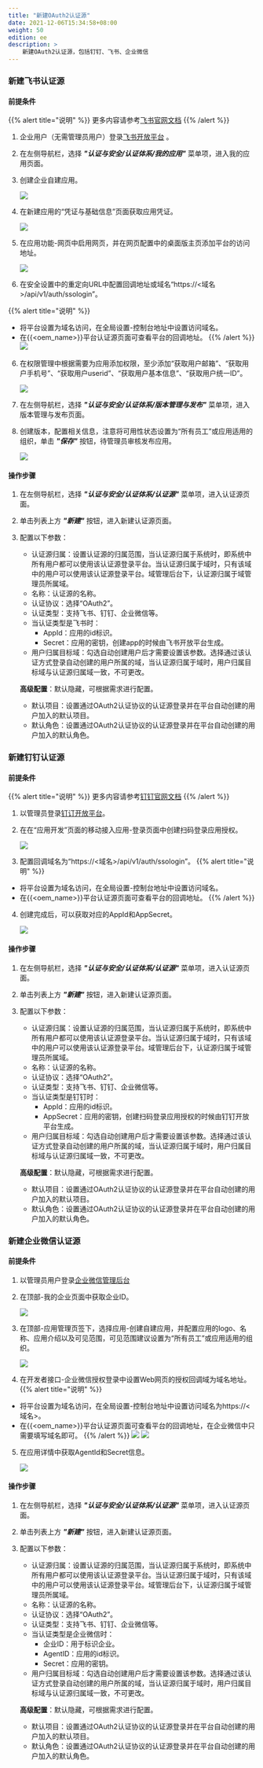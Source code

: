 ```yaml
---
title: "新建OAuth2认证源"
date: 2021-12-06T15:34:58+08:00
weight: 50
edition: ee
description: >
    新建OAuth2认证源，包括钉钉、飞书、企业微信
---
```


### 新建飞书认证源

#### 前提条件

{{% alert title="说明" %}}
更多内容请参考[飞书官网文档](https://open.feishu.cn/document/uQjL04CN/ucDOz4yN4MjL3gzM)
{{% /alert %}}

1. 企业用户（无需管理员用户）登录[飞书开放平台](https://open.feishu.cn/) 。
2. 在左侧导航栏，选择 **_"认证与安全/认证体系/我的应用"_** 菜单项，进入我的应用页面。
2. 创建企业自建应用。

    ![](../../../images/feishuappcreate.png)

3. 在新建应用的“凭证与基础信息”页面获取应用凭证。 
 
    ![](../../../images/feishussoappkey.png)

4. 在应用功能-网页中启用网页，并在网页配置中的桌面版主页添加平台的访问地址。
   
    ![](../../../images/feishussohtml.png)

5. 在安全设置中的重定向URL中配置回调地址或域名“https://<域名>/api/v1/auth/ssologin”。

{{% alert title="说明" %}}
- 将平台设置为域名访问，在全局设置-控制台地址中设置访问域名。
- 在{{<oem_name>}}平台认证源页面可查看平台的回调地址。
{{% /alert %}}
    ![](../../../images/feishussoredirecturl.png)

6. 在权限管理中根据需要为应用添加权限，至少添加“获取用户邮箱”、“获取用户手机号”、“获取用户userid”、“获取用户基本信息”、“获取用户统一ID”。

    ![](../../../images/feishussoauthority.png)

7. 在左侧导航栏，选择 **_"认证与安全/认证体系/版本管理与发布"_** 菜单项，进入版本管理与发布页面。
2. 创建版本，配置相关信息，注意将可用性状态设置为“所有员工”或应用适用的组织，单击 **_"保存"_** 按钮，待管理员审核发布应用。 

    ![](../../../images/feishuapp.png)

#### 操作步骤

1. 在左侧导航栏，选择 **_"认证与安全/认证体系/认证源"_** 菜单项，进入认证源页面。
2. 单击列表上方 **_"新建"_** 按钮，进入新建认证源页面。
2. 配置以下参数：
    - 认证源归属：设置认证源的归属范围，当认证源归属于系统时，即系统中所有用户都可以使用该认证源登录平台。当认证源归属于域时，只有该域中的用户可以使用该认证源登录平台。域管理后台下，认证源归属于域管理员所属域。
    - 名称：认证源的名称。
    - 认证协议：选择“OAuth2”。
    - 认证类型：支持飞书、钉钉、企业微信等。
    - 当认证类型是飞书时：
        - AppId：应用的id标识。
        - Secret：应用的密钥，创建app的时候由飞书开放平台生成。
    - 用户归属目标域：勾选自动创建用户后才需要设置该参数。选择通过该认证方式登录自动创建的用户所属的域，当认证源归属于域时，用户归属目标域与认证源归属域一致，不可更改。

    **高级配置**：默认隐藏，可根据需求进行配置。

    - 默认项目：设置通过OAuth2认证协议的认证源登录并在平台自动创建的用户加入的默认项目。
    - 默认角色：设置通过OAuth2认证协议的认证源登录并在平台自动创建的用户加入的默认角色。


### 新建钉钉认证源

#### 前提条件

{{% alert title="说明" %}}
更多内容请参考[钉钉官网文档](https://ding-doc.dingtalk.com/doc#/bgb96b/ok9au2)
{{% /alert %}}

1. 以管理员登录[钉订开放平台](https://open.dingtalk.com/)。
2. 在在“应用开发”页面的移动接入应用-登录页面中创建扫码登录应用授权。

    ![](../../../images/dingdingssocreate.png)

3. 配置回调域名为“https://<域名>/api/v1/auth/ssologin”。
{{% alert title="说明" %}}
- 将平台设置为域名访问，在全局设置-控制台地址中设置访问域名。
- 在{{<oem_name>}}平台认证源页面可查看平台的回调地址。
{{% /alert %}}
4. 创建完成后，可以获取对应的AppId和AppSecret。

    ![](../../../images/dingdingssoappkey.png)

#### 操作步骤

1. 在左侧导航栏，选择 **_"认证与安全/认证体系/认证源"_** 菜单项，进入认证源页面。
2. 单击列表上方 **_"新建"_** 按钮，进入新建认证源页面。
2. 配置以下参数：
    - 认证源归属：设置认证源的归属范围，当认证源归属于系统时，即系统中所有用户都可以使用该认证源登录平台。当认证源归属于域时，只有该域中的用户可以使用该认证源登录平台。域管理后台下，认证源归属于域管理员所属域。
    - 名称：认证源的名称。
    - 认证协议：选择“OAuth2”。
    - 认证类型：支持飞书、钉钉、企业微信等。
    - 当认证类型是钉钉时：
        - AppId：应用的id标识。
        - AppSecret：应用的密钥，创建扫码登录应用授权的时候由钉钉开放平台生成。
    - 用户归属目标域：勾选自动创建用户后才需要设置该参数。选择通过该认证方式登录自动创建的用户所属的域，当认证源归属于域时，用户归属目标域与认证源归属域一致，不可更改。

    **高级配置**：默认隐藏，可根据需求进行配置。

    - 默认项目：设置通过OAuth2认证协议的认证源登录并在平台自动创建的用户加入的默认项目。
    - 默认角色：设置通过OAuth2认证协议的认证源登录并在平台自动创建的用户加入的默认角色。


### 新建企业微信认证源

#### 前提条件

1. 以管理员用户登录[企业微信管理后台](https://work.weixin.qq.com/wework_admin/loginpage_wx?from=myhome_baidu)
   
2. 在顶部-我的企业页面中获取企业ID。

    ![](../../../images/workweixincorpid.png)

3. 在顶部-应用管理页签下，选择应用-创建自建应用，并配置应用的logo、名称、应用介绍以及可见范围，可见范围建议设置为“所有员工”或应用适用的组织。

    ![](../../../images/workweixincreate.png)

4. 在开发者接口-企业微信授权登录中设置Web网页的授权回调域为域名地址。
{{% alert title="说明" %}}
- 将平台设置为域名访问，在全局设置-控制台地址中设置访问域名为https://<域名>。
- 在{{<oem_name>}}平台认证源页面可查看平台的回调地址，在企业微信中只需要填写域名即可。
{{% /alert %}}
    ![](../../../images/workweixinssoauth.png)
    ![](../../../images/workweixinssowebauth.png)

5. 在应用详情中获取AgentId和Secret信息。

    ![](../../../images/workweixinssoappkey.png)

#### 操作步骤

1. 在左侧导航栏，选择 **_"认证与安全/认证体系/认证源"_** 菜单项，进入认证源页面。
2. 单击列表上方 **_"新建"_** 按钮，进入新建认证源页面。
2. 配置以下参数：
    - 认证源归属：设置认证源的归属范围，当认证源归属于系统时，即系统中所有用户都可以使用该认证源登录平台。当认证源归属于域时，只有该域中的用户可以使用该认证源登录平台。域管理后台下，认证源归属于域管理员所属域。
    - 名称：认证源的名称。
    - 认证协议：选择“OAuth2”。
    - 认证类型：支持飞书、钉钉、企业微信等。
    - 当认证类型是企业微信时：
        - 企业ID：用于标识企业。
        - AgentID：应用的id标识。
        - Secret：应用的密钥。
    - 用户归属目标域：勾选自动创建用户后才需要设置该参数。选择通过该认证方式登录自动创建的用户所属的域，当认证源归属于域时，用户归属目标域与认证源归属域一致，不可更改。

    **高级配置**：默认隐藏，可根据需求进行配置。

    - 默认项目：设置通过OAuth2认证协议的认证源登录并在平台自动创建的用户加入的默认项目。
    - 默认角色：设置通过OAuth2认证协议的认证源登录并在平台自动创建的用户加入的默认角色。